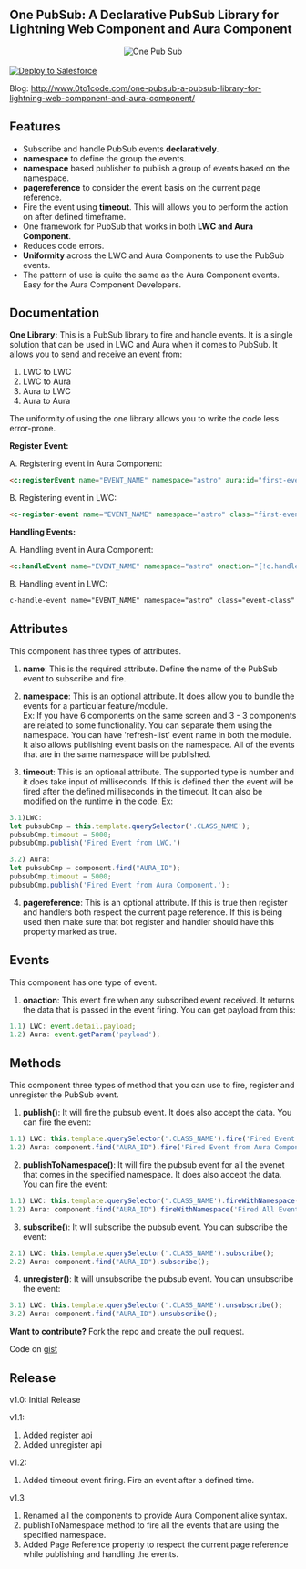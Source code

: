 One PubSub: A Declarative PubSub Library for Lightning Web Component and Aura Component
-------------

<div align="center">
  <img alt="One Pub Sub"
       src="https://raw.githubusercontent.com/TheVishnuKumar/one-pub-sub-lwc/master/one%20pub%20sub.png">
</div>
<br/>
<a href="https://githubsfdeploy.herokuapp.com?owner=TheVishnuKumar&repo=one-pub-sub-lwc">
  <img alt="Deploy to Salesforce"
       src="https://raw.githubusercontent.com/afawcett/githubsfdeploy/master/deploy.png">
</a>

Blog: <a href="http://www.0to1code.com/one-pubsub-a-pubsub-library-for-lightning-web-component-and-aura-component/">http://www.0to1code.com/one-pubsub-a-pubsub-library-for-lightning-web-component-and-aura-component/</a>

Features
-------------
- Subscribe and handle PubSub events **declaratively**.
- **namespace** to define the group the events.
- **namespace** based publisher to publish a group of events based on the namespace.
- **pagereference** to consider the event basis on the current page reference.
- Fire the event using **timeout**. This will allows you to perform the action on after defined timeframe.
- One framework for PubSub that works in both **LWC and Aura Component**.
- Reduces code errors.
- **Uniformity** across the LWC and Aura Components to use the PubSub events.
- The pattern of use is quite the same as the Aura Component events. Easy for the Aura Component Developers.

Documentation
-------------
**One Library:** This is a PubSub library to fire and handle events. It is a single solution that can be used in LWC and Aura when it comes to PubSub. It allows you to send and receive an event from:
1. LWC to LWC
2. LWC to Aura
3. Aura to LWC
4. Aura to Aura

The uniformity of using the one library allows you to write the code less error-prone.

**Register Event:**

A. Registering event in Aura Component:<br/>
```html
<c:registerEvent name="EVENT_NAME" namespace="astro" aura:id="first-event" timeout=1000 pagereference="true"></c:registerEvent>
```

B. Registering event in LWC:<br/>
```html
<c-register-event name="EVENT_NAME" namespace="astro" class="first-event" timeout=1000 pagereference="true"></c-register-event>
```

**Handling Events:**

A. Handling event in Aura Component:<br/>
```html
<c:handleEvent name="EVENT_NAME" namespace="astro" onaction="{!c.handleEvent}" pagereference="true"></c:handleEvent>
```

B. Handling event in LWC:<br/>
```html
c-handle-event name="EVENT_NAME" namespace="astro" class="event-class" onaction={handleEvent} pagereference="true"></c-handle-event>
```

Attributes
----------
This component has three types of attributes.
1. **name**: This is the required attribute. Define the name of the PubSub event to subscribe and fire.

2. **namespace**: This is an optional attribute. It does allow you to bundle the events for a particular feature/module.<br/>
Ex: If you have 6 components on the same screen and 3 - 3 components are related to some functionality. You can separate them using the namespace. You can have 'refresh-list' event name in both the module.
It also allows publishing event basis on the namespace. All of the events that are in the same namespace will be published.

3. **timeout**: This is an optional attribute. The supported type is number and it does take input of milliseconds. If this is defined then the event will be fired after the defined milliseconds in the timeout. It can also be modified on the runtime in the code.
Ex:
```javascript
3.1)LWC: 
let pubsubCmp = this.template.querySelector('.CLASS_NAME');
pubsubCmp.timeout = 5000;
pubsubCmp.publish('Fired Event from LWC.')
```

```javascript
3.2) Aura: 
let pubsubCmp = component.find("AURA_ID");
pubsubCmp.timeout = 5000;
pubsubCmp.publish('Fired Event from Aura Component.');
```

4. **pagereference**: This is an optional attribute. If this is true then register and handlers both respect the current page reference. If this is being used then make sure that bot register and handler should have this property marked as true.

Events
------
This component has one type of event.
1. **onaction**: This event fire when any subscribed event received. It returns the data that is passed in the event firing.
You can get payload from this:
```javascript
1.1) LWC: event.detail.payload;
1.2) Aura: event.getParam('payload');
```

Methods
----------
This component three types of method that you can use to fire, register and unregister the PubSub event.
1. **publish()**: It will fire the pubsub event. It does also accept the data. You can fire the event:
```javascript
1.1) LWC: this.template.querySelector('.CLASS_NAME').fire('Fired Event from LWC.');
1.2) Aura: component.find("AURA_ID").fire('Fired Event from Aura Component.');
```

2. **publishToNamespace()**: It will fire the pubsub event for all the evenet that comes in the specified namespace. It does also accept the data. You can fire the event:
```javascript
1.1) LWC: this.template.querySelector('.CLASS_NAME').fireWithNamespace('Fired All Events from LWC.');
1.2) Aura: component.find("AURA_ID").fireWithNamespace('Fired All Events from Aura Component.');
```

3. **subscribe()**: It will subscribe the pubsub event. You can subscribe the event:
```javascript
2.1) LWC: this.template.querySelector('.CLASS_NAME').subscribe();
2.2) Aura: component.find("AURA_ID").subscribe();
```

4. **unregister()**: It will unsubscribe the pubsub event. You can unsubscribe the event:
```javascript
3.1) LWC: this.template.querySelector('.CLASS_NAME').unsubscribe();
3.2) Aura: component.find("AURA_ID").unsubscribe();
```

**Want to contribute?** Fork the repo and create the pull request.

Code on  <a href="https://gist.github.com/TheVishnuKumar/2f7fb4c8dba46142e14342391c56661c">gist</a>

Release
-------------
v1.0: Initial Release

v1.1: 
1. Added register api
1. Added unregister api

v1.2: 
1. Added timeout event firing. Fire an event after a defined time.

v1.3
1. Renamed all the components to provide Aura Component alike syntax.
2. publishToNamespace method to fire all the events that are using the specified namespace.
3. Added Page Reference property to respect the current page reference while publishing and handling the events. 
